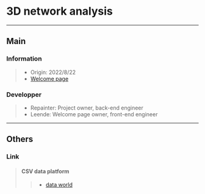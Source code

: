 # 3D network analysis  
---
## Main
### Information  
>- Origin: 2022/8/22  
>- [Welcome page](https://tkworkfrom220320.com/3d_network_analysis/)
### Developper  
>- Repainter: Project owner, back-end engineer
>- Leende: Welcome page owner, front-end engineer

---
## Others
### Link
>#### CSV data platform
>>- [data world](https://data.world/alexandra/chord-progressions/workspace/file?filename=chord-progressions.csv)

